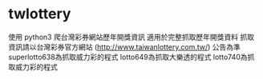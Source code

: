 # twlottery
使用 python3 爬台灣彩券網站歷年開獎資訊
適用於完整抓取歷年開獎資料
抓取資訊請以台灣彩券官方網站 (http://www.taiwanlottery.com.tw/) 公告為準
superlotto638為抓取威力彩的程式
lotto649為抓取大樂透的程式
lotto740為抓取威力彩的程式
